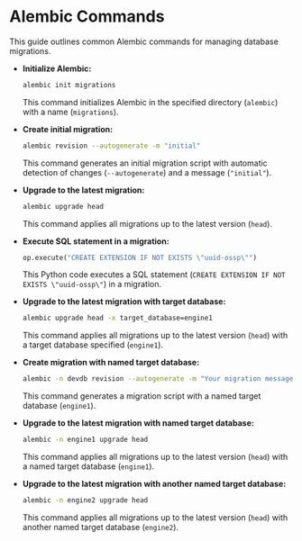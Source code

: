 # **Alembic Commands**

This guide outlines common Alembic commands for managing database migrations.

- **Initialize Alembic:**

  ```bash
  alembic init migrations
  ```

  This command initializes Alembic in the specified directory (`alembic`) with a name (`migrations`).

- **Create initial migration:**

  ```bash
  alembic revision --autogenerate -m "initial"
  ```

  This command generates an initial migration script with automatic detection of changes (`--autogenerate`) and a message (`"initial"`).

- **Upgrade to the latest migration:**

  ```bash
  alembic upgrade head
  ```

  This command applies all migrations up to the latest version (`head`).

- **Execute SQL statement in a migration:**

  ```python
  op.execute("CREATE EXTENSION IF NOT EXISTS \"uuid-ossp\"")
  ```

  This Python code executes a SQL statement (`CREATE EXTENSION IF NOT EXISTS \"uuid-ossp\"`) in a migration.

- **Upgrade to the latest migration with target database:**

  ```bash
  alembic upgrade head -x target_database=engine1
  ```

  This command applies all migrations up to the latest version (`head`) with a target database specified (`engine1`).

- **Create migration with named target database:**

  ```bash
  alembic -n devdb revision --autogenerate -m "Your migration message"
  ```

  This command generates a migration script with a named target database (`engine1`).

- **Upgrade to the latest migration with named target database:**

  ```bash
  alembic -n engine1 upgrade head
  ```

  This command applies all migrations up to the latest version (`head`) with a named target database (`engine1`).

- **Upgrade to the latest migration with another named target database:**

  ```bash
  alembic -n engine2 upgrade head
  ```

  This command applies all migrations up to the latest version (`head`) with another named target database (`engine2`).
